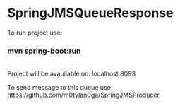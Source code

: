 # SpringJMSQueueResponse

To run project use: <h3>mvn spring-boot:run</h3></br>
Project will be avauilable on: localhost:8093

To send message to this queue use https://github.com/m0tylan0ga/SpringJMSProducer

